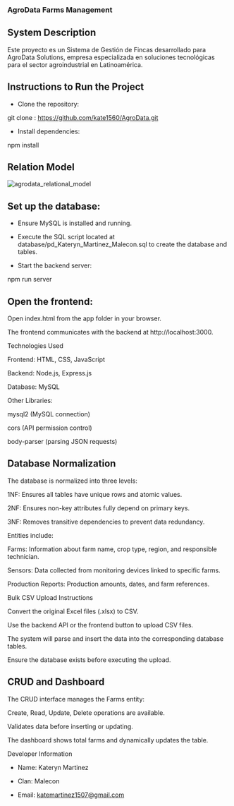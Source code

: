### AgroData Farms Management

## System Description

Este proyecto es un Sistema de Gestión de Fincas desarrollado para AgroData Solutions, empresa especializada en soluciones tecnológicas para el sector agroindustrial en Latinoamérica.

## Instructions to Run the Project

* Clone the repository:

git clone : https://github.com/kate1560/AgroData.git


* Install dependencies:

npm install

## Relation Model 
![agrodata_relational_model](https://github.com/user-attachments/assets/aacff04c-5ee8-4dd5-ae72-725e63e1f502)


## Set up the database:

* Ensure MySQL is installed and running.

* Execute the SQL script located at database/pd_Kateryn_Martinez_Malecon.sql to create the database and tables.

* Start the backend server:

npm run server


## Open the frontend:

Open index.html from the app folder in your browser.

The frontend communicates with the backend at http://localhost:3000.

Technologies Used

Frontend: HTML, CSS, JavaScript

Backend: Node.js, Express.js

Database: MySQL

Other Libraries:

mysql2
 (MySQL connection)

cors
 (API permission control)

body-parser
 (parsing JSON requests)

## Database Normalization

The database is normalized into three levels:

1NF: Ensures all tables have unique rows and atomic values.

2NF: Ensures non-key attributes fully depend on primary keys.

3NF: Removes transitive dependencies to prevent data redundancy.

Entities include:

Farms: Information about farm name, crop type, region, and responsible technician.

Sensors: Data collected from monitoring devices linked to specific farms.

Production Reports: Production amounts, dates, and farm references.

Bulk CSV Upload Instructions

Convert the original Excel files (.xlsx) to CSV.

Use the backend API or the frontend button to upload CSV files.

The system will parse and insert the data into the corresponding database tables.

Ensure the database exists before executing the upload.

## CRUD and Dashboard

The CRUD interface manages the Farms entity:

Create, Read, Update, Delete operations are available.

Validates data before inserting or updating.

The dashboard shows total farms and dynamically updates the table.




Developer Information
* Name: Kateryn Martinez
* Clan: Malecon

* Email: katemartinez1507@gmail.com

